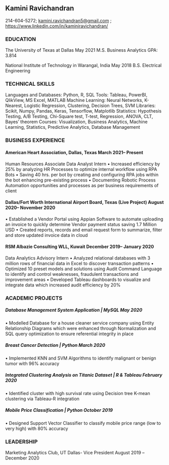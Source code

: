 ## Kamini Ravichandran

214-604-5272; kamini.ravichandran5@gmail.com ; https://www.linkedin.com/in/kaminiravichandran/

### EDUCATION
The University of Texas at Dallas	May 2021
M.S. Business Analytics	GPA: 3.814

National Institute of Technology in Warangal, India	May 2018
B.S. Electrical Engineering

### TECHNICAL SKILLS
Languages and Databases: Python, R, SQL
Tools: Tableau, PowerBI, QlikView, MS Excel, MATLAB
Machine Learning: Neural Networks, K-Nearest, Logistic Regression, Clustering, Decision Trees, SVM
Libraries: Scikit, Numpy, Pandas, Keras, Tensorflow, Matplotlib
Statistics: Hypothesis Testing, A/B Testing, Chi-Square test, T-test, Regression, ANOVA, CLT, Bayes’ theorem
Courses: Visualization, Business Analytics, Machine Learning, Statistics, Predictive Analytics, Database Management

### BUSINESS EXPERIENCE
#### American Heart Association, Dallas, Texas			                                                                                                       March 2021– Present
Human Resources Associate Data Analyst Intern
•	Increased efficiency by 25% by analyzing HR Processes to optimize internal workflow using RPA Bots
•	Saving 40 hrs. per bot by creating and configuring RPA jobs within the bot enhancing pre-existing process 
•	Documenting Robotic Process Automation opportunities and processes as per business requirements of client

#### Dallas/Fort Worth International Airport Board, Texas (Live Project)                                                                            August 2020– November 2020
•	Established a Vendor Portal using Appian Software to automate uploading an invoice to quickly determine Vendor payment status saving 1.7 Million USD 
•	Created reports, records and email request form to summarize, filter and store updated invoice data in cloud

#### RSM Albazie Consulting WLL, Kuwait	                                                                                                           December 2019– January 2020
Data Analytics Advisory Intern
•	Analyzed relational databases with 3 million rows of financial data in Excel to discover transaction patterns 
•	Optimized 10 preset models and solutions using Audit Command Language to identify and control weaknesses, fraudulent transactions and improvement areas
•	Developed Tableau dashboards to visualize and integrate data which increased audit efficiency by 20%

### ACADEMIC PROJECTS
##### Database Management System Application | MySQL	                                                                                                                May 2020
•	Modelled Database for a house cleaner service company using Entity Relationship Diagrams which were enhanced through Normalization and SQL query optimization to ensure referential integrity in place

##### Breast Cancer Detection | Python	                                                                                                                            March 2020
•	Implemented KNN and SVM Algorithms to identify malignant or benign tumor with 96% accuracy

##### Integrated Clustering Analysis on Titanic Dataset | R & Tableau	                                                                                           February 2020
•	Identified cluster with high survival rate using Decision tree K-mean clustering via Tableau-R integration 

##### Mobile Price Classification | Python	                                                                                                                      October 2019
•	Designed Support Vector Classifier to classify mobile price range (low to very high) with 80% accuracy

### LEADERSHIP
Marketing Analytics Club, UT Dallas- Vice President                                                                                                 August 2019 –December 2020
